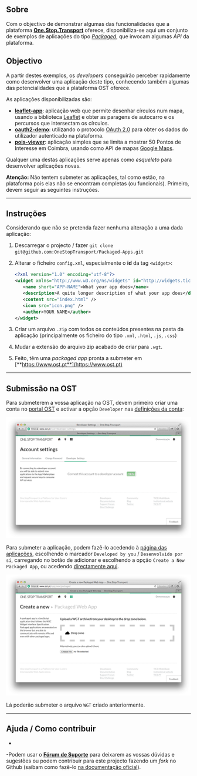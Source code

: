 ## Sobre

Com o objectivo de demonstrar algumas das funcionalidades que a plataforma [**One.Stop.Transport**](https://www.ost.pt) oferece, disponibiliza-se aqui um conjunto de exemplos de aplicações do tipo [*Packaged*](https://developer.ost.pt/docs/guia_do_programador/introducao_plataforma/), que invocam algumas *API* da plataforma.

## Objectivo

A partir destes exemplos, os *developers* conseguirão perceber rapidamente como desenvolver uma aplicação deste tipo, conhecendo também algumas das potencialidades que a plataforma OST oferece.

As aplicações disponibilizadas são:

* [**leaflet-app**](docs/leafletapp.md): aplicação web que permite desenhar círculos num mapa, usando a biblioteca [Leaflet](http://leafletjs.com/) e obter as paragens de autocarro e os percursos que intersectam os círculos.
* [**oauth2-demo**](docs/oauth2demo.md): utilizando o protocolo [OAuth 2.0](https://developer.ost.pt/docs/guia_do_programador/conceitos_chave/) para obter os dados do utilizador autenticado na plataforma.
* [**pois-viewer**](poisviewer.md): aplicação simples que se limita a mostrar 50 Pontos de Interesse em Coimbra, usando como API de mapas [Google Maps](https://developers.google.com/maps/).

Qualquer uma destas aplicações serve apenas como *esqueleto* para desenvolver aplicações novas.

**Atenção:** Não tentem submeter as aplicações, tal como estão, na plataforma pois elas não se encontram completas (ou funcionais). Primeiro, devem seguir as seguintes instruções.

---

## Instruções

Considerando que não se pretenda fazer nenhuma alteração a uma dada aplicação:

1. Descarregar o projecto / fazer `git clone git@github.com:OneStopTransport/Packaged-Apps.git`
2. Alterar o ficheiro `config.xml`, especialmente o **id** da tag `<widget>`:

	```xml
	<?xml version="1.0" encoding="utf-8"?>
	<widget xmlns="http://www.w3.org/ns/widgets" id="http://widgets.tice.ipn.pt/NEW-ID-GOES-HERE" fullscreen="true" version="1.0.0">
	   <name short="APP-NAME">What your app does</name>
	   <description>A quite longer description of what your app does</description>
	   <content src="index.html" />
	   <icon src="icon.png" />
	   <author>YOUR NAME</author>
	</widget>	
	```
3. Criar um arquivo `.zip` com todos os conteúdos presentes na pasta da aplicação (principalmente os ficheiro do tipo `.xml`, `.html`, `.js`, `.css`)
4. Mudar a extensão do arquivo zip acabado de criar para `.wgt`.
5. Feito, têm uma *packaged app* pronta a submeter em [**https://www.ost.pt**](https://www.ost.pt)

---

## Submissão na OST

Para submeterem a vossa aplicação na OST, devem primeiro criar uma conta no [portal OST](https://www.ost.pt) e activar a opção `Developer` nas [definições da conta](https://www.ost.pt/user/developer-settings/):

![Activar a opção Developer nas definições da conta](docs/images/developer.png "Activar a opção Developer nas definições da conta")

Para submeter a aplicação, podem fazê-lo acedendo à [página das aplicações](https://www.ost.pt/apps/web), escolhendo o marcador `Developed by you` / `Desenvolvido por si`, carregando no botão de adicionar e escolhendo a opção `Create a New Packaged App`, ou acedendo [directamente aqui](https://www.ost.pt/app/new/packaged).

![Submeter uma nova Packaged App](docs/images/newpackagedapp.png "Submeter uma nova Packaged App")

Lá poderão submeter o arquivo `WGT` criado anteriormente.

---

## Ajuda / Como contribuir
-
-Podem usar o [**Fórum de Suporte**](https://support.ost.pt/everyone/) para deixarem as vossas dúvidas e sugestões ou podem contribuir para este projecto fazendo um *fork* no Github (saibam como fazê-lo [na documentação oficial](https://help.github.com/articles/fork-a-repo)).
